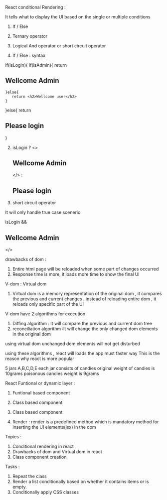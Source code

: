 React conditional Rendering :

It tells what to display the UI based on the single or multiple conditions

1. If / Else
2. Ternary operator
3. Logical And operator or short circuit operator

4. If / Else : syntax

if(isLogin){
if(isAdmin){
return <h2>Wellcome Admin</h2>

    }else{
       return <h2>Wellcome user</h2>
    }

}else{
return <h2>Please login</h2>
}

2. isLogin ? <> <h2>Wellcome Admin</h2></> :<h2>Please login</h2>

3. short circuit operator

It will only handle true case scenerio

isLogin && <h2>Wellcome Admin</h2></>

drawbacks of dom :

1. Entire html page will be reloaded when some part of changes occurred
2. Response time is more, it loads more time to show the final UI

V-dom : Virtual dom

1. Virtual dom is a memory representation of the original dom , it compares the previous and current changes , instead of reloading entire dom , it reloads only specific part of the UI

V-dom have 2 algorithms for execution

1. Diffing algorithm : It will compare the previous and current dom tree
2. reconciliation algorithm :It will change the only changed dom elements in the original dom

using virtual dom unchanged dom elements will not get disturbed

using these algorithms , react will loads the app must faster way
This is the reason why react is more popular

5 jars
A,B,C,D,E each jar consists of candies
original weight of candies is 10grams
poisonous candies weight is 9grams

React Funtional or dynamic layer :

1. Funtional based component
2. Class based component

3. Class based component

4. Render : render is a predefined method which is mandatory method for inserting the UI elements(jsx) in the dom

Topics :

1. Conditional rendering in react
2. Drawbacks of dom and Virtual dom in react
3. Class component creation

Tasks :

1. Repeat the class
2. Render a list conditionally based on whether it contains items or is empty.
3. Conditionally apply CSS classes
